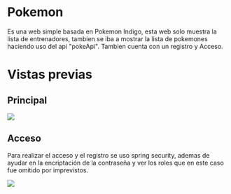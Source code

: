 # Pokemon

<p>Es una web simple basada en Pokemon Indigo, esta web solo muestra la lista de entrenadores, tambien se iba a mostrar la lista de pokemones haciendo uso del api "pokeApi". Tambien cuenta con un registro y Acceso.</p>


# Vistas previas
## Principal
<img src="https://user-images.githubusercontent.com/60860968/145735906-c691db7f-3abf-4a0e-8a7c-f98cc41fdfa5.png">

## Acceso
<p>Para realizar el acceso y el registro se uso spring security, ademas de ayudar en la encriptación de la contraseña y ver los roles que en este caso fue omitido por imprevistos.</p>
<img src=https://user-images.githubusercontent.com/60860968/145736076-79cb8ee4-ab35-4f3f-aea3-8ca4546aa0b7.png>

